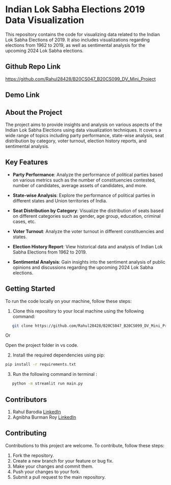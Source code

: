 # Indian Lok Sabha Elections 2019 Data Visualization

This repository contains the code for visualizing data related to the Indian Lok Sabha Elections of 2019. It also includes visualizations regarding elections from 1962 to 2019, as well as sentimental analysis for the upcoming 2024 Lok Sabha elections.

## Github Repo Link 
https://github.com/Rahul28428/B20CS047_B20CS099_DV_Mini_Project

## Demo Link


## About the Project

The project aims to provide insights and analysis on various aspects of the Indian Lok Sabha Elections using data visualization techniques. It covers a wide range of topics including party performance, state-wise analysis, seat distribution by category, voter turnout, election history reports, and sentimental analysis.

## Key Features

- **Party Performance**: Analyze the performance of political parties based on various metrics such as the number of constituencies contested, number of candidates, average assets of candidates, and more.
  
- **State-wise Analysis**: Explore the performance of political parties in different states and Union territories of India.

- **Seat Distribution by Category**: Visualize the distribution of seats based on different categories such as gender, age group, education, criminal cases, etc.

- **Voter Turnout**: Analyze the voter turnout in different constituencies and states.

- **Election History Report**: View historical data and analysis of Indian Lok Sabha Elections from 1962 to 2019.

- **Sentimental Analysis**: Gain insights into the sentiment analysis of public opinions and discussions regarding the upcoming 2024 Lok Sabha elections.

## Getting Started

To run the code locally on your machine, follow these steps:

1) Clone this repository to your local machine using the following command:

```bash
   git clone https://github.com/Rahul28428/B20CS047_B20CS099_DV_Mini_Project.git
```
Or 

Open the project folder in vs code.


2) Install the required dependencies using pip:
```bash
pip install -r requirements.txt
```

3) Run the following command in terminal :
```bash
   python -m streamlit run main.py
```


## Contributors
1. Rahul Barodia [LinkedIn](https://www.linkedin.com/in/rahul-barodia/)
2. Agnibha Burman Roy [LinkedIn](https://www.linkedin.com/in/rahul-barodia/](https://www.linkedin.com/in/agnibha-burman-roy-14b423200/))




## Contributing
Contributions to this project are welcome. To contribute, follow these steps:

1. Fork the repository.
2. Create a new branch for your feature or bug fix.
3. Make your changes and commit them.
4. Push your changes to your fork.
5. Submit a pull request to the main repository.







